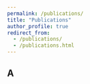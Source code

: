 ```yaml
---
permalink: /publications/
title: "Publications"
author_profile: true
redirect_from: 
  - /publications/
  - /publications.html
---
```


## A
